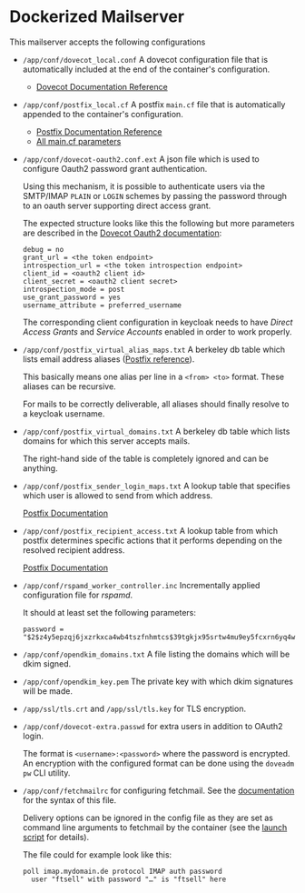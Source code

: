 # Dockerized Mailserver

This mailserver accepts the following configurations

- `/app/conf/dovecot_local.conf`
  A dovecot configuration file that is automatically included at the end of the container's configuration.
    - [Dovecot Documentation Reference](https://doc.dovecot.org/)

- `/app/conf/postfix_local.cf`
  A postfix `main.cf` file that is automatically appended to the container's configuration.
    - [Postfix Documentation Reference](http://www.postfix.org/documentation.html)
    - [All main.cf parameters](http://www.postfix.org/postconf.5.html)

- `/app/conf/dovecot-oauth2.conf.ext`
  A json file which is used to configure Oauth2 password grant authentication.

  Using this mechanism, it is possible to authenticate users via the SMTP/IMAP `PLAIN` or `LOGIN` schemes by passing
  the password through to an oauth server supporting direct access grant.

  The expected structure looks like this the following but more parameters are described in the [Dovecot Oauth2 documentation](https://doc.dovecot.org/configuration_manual/authentication/oauth2/):
  ```
  debug = no
  grant_url = <the token endpoint>
  introspection_url = <the token introspection endpoint>
  client_id = <oauth2 client id>
  client_secret = <oauth2 client secret>
  introspection_mode = post
  use_grant_password = yes
  username_attribute = preferred_username
  ```

  The corresponding client configuration in keycloak needs to have *Direct Access Grants* and *Service Accounts*
  enabled in order to work properly.

- `/app/conf/postfix_virtual_alias_maps.txt`
  A berkeley db table which lists email address aliases ([Postfix reference](http://www.postfix.org/postconf.5.html#virtual_alias_maps)).

  This basically means one alias per line in a `<from> <to>` format.
  These aliases can be recursive.

  For mails to be correctly deliverable, all aliases should finally resolve to a keycloak username.

- `/app/conf/postfix_virtual_domains.txt`
  A berkeley db table which lists domains for which this server accepts mails.

  The right-hand side of the table is completely ignored and can be anything.

- `/app/conf/postfix_sender_login_maps.txt`
  A lookup table that specifies which user is allowed to send from which address.

  [Postfix Documentation](http://www.postfix.org/postconf.5.html#smtpd_sender_login_maps)

- `/app/conf/postfix_recipient_access.txt`
  A lookup table from which postfix determines specific actions that it performs depending on the resolved recipient address.

  [Postfix Documentation](http://www.postfix.org/access.5.html)

- `/app/conf/rspamd_worker_controller.inc`
  Incrementally applied configuration file for *rspamd*.

  It should at least set the following parameters:
  ```
  password = "$2$z4y5epzqj6jxzrkxca4wb4tszfnhmtcs$39tgkjx95srtw4mu9ey5fcxrn6yq4wsqy5z4eqxwijzbas9kq7wb";
  ``` 

- `/app/conf/opendkim_domains.txt`
  A file listing the domains which will be dkim signed.

- `/app/conf/opendkim_key.pem`
  The private key with which dkim signatures will be made.

- `/app/ssl/tls.crt` and `/app/ssl/tls.key` for TLS encryption.

- `/app/conf/dovecot-extra.passwd` for extra users in addition to OAuth2 login.

  The format is `<username>:<password>` where the password is encrypted.
  An encryption with the configured format can be done using the `doveadm pw` CLI utility.

- `/app/conf/fetchmailrc` for configuring fetchmail. See the 
  [documentation](https://www.fetchmail.info/fetchmail-man.html#keyword-option-summary) for the syntax of this file.

  Delivery options can be ignored in the config file as they are set as command line arguments to fetchmail by the 
  container (see the [launch script](./s6-rc.d/fetchmail/run) for details). 

  The file could for example look like this:
  ```
  poll imap.mydomain.de protocol IMAP auth password
    user "ftsell" with password "…" is "ftsell" here
  ```
